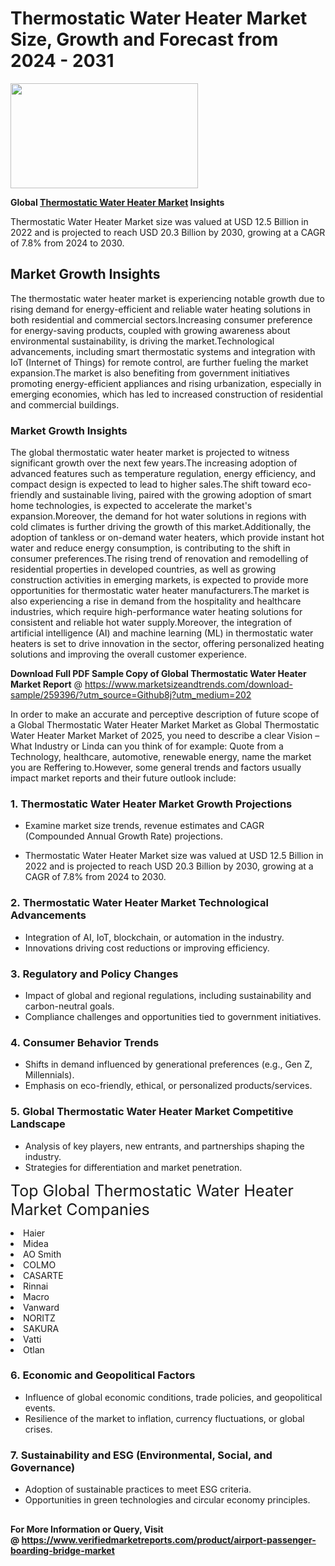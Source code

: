 <H1>Thermostatic Water Heater Market Size, Growth and Forecast from 2024 - 2031</H1><img class="aligncenter size-medium wp-image-584254" src="https://thirdeyenews.in/wp-content/uploads/2024/09/Global-Market-Research-300x168.jpeg" alt="" width="300" height="168" /><p><strong>Global&nbsp;<a href="https://www.marketsizeandtrends.com/download-sample/259396/?utm_source=Github8j?utm_medium=202">Thermostatic Water Heater Market</a> Insights</strong></p><p>Thermostatic Water Heater Market size was valued at USD 12.5 Billion in 2022 and is projected to reach USD 20.3 Billion by 2030, growing at a CAGR of 7.8% from 2024 to 2030.</p><p><h2>Market Growth Insights</h2> The thermostatic water heater market is experiencing notable growth due to rising demand for energy-efficient and reliable water heating solutions in both residential and commercial sectors.Increasing consumer preference for energy-saving products, coupled with growing awareness about environmental sustainability, is driving the market.Technological advancements, including smart thermostatic systems and integration with IoT (Internet of Things) for remote control, are further fueling the market expansion.The market is also benefiting from government initiatives promoting energy-efficient appliances and rising urbanization, especially in emerging economies, which has led to increased construction of residential and commercial buildings. <h3>Market Growth Insights</h3> The global thermostatic water heater market is projected to witness significant growth over the next few years.The increasing adoption of advanced features such as temperature regulation, energy efficiency, and compact design is expected to lead to higher sales.The shift toward eco-friendly and sustainable living, paired with the growing adoption of smart home technologies, is expected to accelerate the market's expansion.Moreover, the demand for hot water solutions in regions with cold climates is further driving the growth of this market.Additionally, the adoption of tankless or on-demand water heaters, which provide instant hot water and reduce energy consumption, is contributing to the shift in consumer preferences.The rising trend of renovation and remodelling of residential properties in developed countries, as well as growing construction activities in emerging markets, is expected to provide more opportunities for thermostatic water heater manufacturers.The market is also experiencing a rise in demand from the hospitality and healthcare industries, which require high-performance water heating solutions for consistent and reliable hot water supply.Moreover, the integration of artificial intelligence (AI) and machine learning (ML) in thermostatic water heaters is set to drive innovation in the sector, offering personalized heating solutions and improving the overall customer experience.</p><p><span class=""><strong>Download Full PDF Sample Copy of Global Thermostatic Water Heater Market Report</strong> @ <a href="https://www.marketsizeandtrends.com/download-sample/259396/?utm_source=Github8j?utm_medium=202" target="_blank">https://www.marketsizeandtrends.com/download-sample/259396/?utm_source=Github8j?utm_medium=202</a></span></p><p>In order to make an accurate and perceptive description of future scope of a Global&nbsp;Thermostatic Water Heater Market Market as Global&nbsp;Thermostatic Water Heater Market Market of 2025, you need to describe a clear Vision &ndash; What Industry or Linda can you think of for example: Quote from a Technology, healthcare, automotive, renewable energy, name the market you are Reffering to.However, some general trends and factors usually impact market reports and their future outlook include:</p><h3>1.&nbsp;<strong>Thermostatic Water Heater Market Growth Projections</strong></h3><ul><li>Examine market size trends, revenue estimates and CAGR (Compounded Annual Growth Rate) projections.</li><li><p>Thermostatic Water Heater Market size was valued at USD 12.5 Billion in 2022 and is projected to reach USD 20.3 Billion by 2030, growing at a CAGR of 7.8% from 2024 to 2030.</p></li></ul><h3>2.&nbsp;<strong>Thermostatic Water Heater Market Technological Advancements</strong></h3><ul><li>Integration of AI, IoT, blockchain, or automation in the industry.</li><li>Innovations driving cost reductions or improving efficiency.</li></ul><h3>3.&nbsp;<strong>Regulatory and Policy Changes</strong></h3><ul><li>Impact of global and regional regulations, including sustainability and carbon-neutral goals.</li><li>Compliance challenges and opportunities tied to government initiatives.</li></ul><h3>4.&nbsp;<strong>Consumer Behavior Trends</strong></h3><ul><li>Shifts in demand influenced by generational preferences (e.g., Gen Z, Millennials).</li><li>Emphasis on eco-friendly, ethical, or personalized products/services.</li></ul><h3>5.&nbsp;<strong>Global Thermostatic Water Heater Market Competitive Landscape</strong></h3><ul><li>Analysis of key players, new entrants, and partnerships shaping the industry.</li><li>Strategies for differentiation and market penetration.</li></ul><p data-pm-slice="1 1 []"><span style="color: inherit; font-family: inherit; font-size: 25px;">Top Global Thermostatic Water Heater Market Companies</span></p><div class="" data-test-id=""><p><li>Haier</li><li> Midea</li><li> AO Smith</li><li> COLMO</li><li> CASARTE</li><li> Rinnai</li><li> Macro</li><li> Vanward</li><li> NORITZ</li><li> SAKURA</li><li> Vatti</li><li> Otlan</li></p></div><h3>6.&nbsp;<strong>Economic and Geopolitical Factors</strong></h3><ul><li>Influence of global economic conditions, trade policies, and geopolitical events.</li><li>Resilience of the market to inflation, currency fluctuations, or global crises.</li></ul><h3>7.&nbsp;<strong>Sustainability and ESG (Environmental, Social, and Governance)</strong></h3><ul><li>Adoption of sustainable practices to meet ESG criteria.</li><li>Opportunities in green technologies and circular economy principles.</li></ul><h2><strong style="font-size: 14px;">For More Information or Query, Visit @&nbsp;</strong><a style="background-color: #ffffff; font-size: 14px;" href="https://www.marketsizeandtrends.com/report/thermostatic-water-heater-market/" target="_blank">https://www.verifiedmarketreports.com/product/airport-passenger-boarding-bridge-market</a></h2>